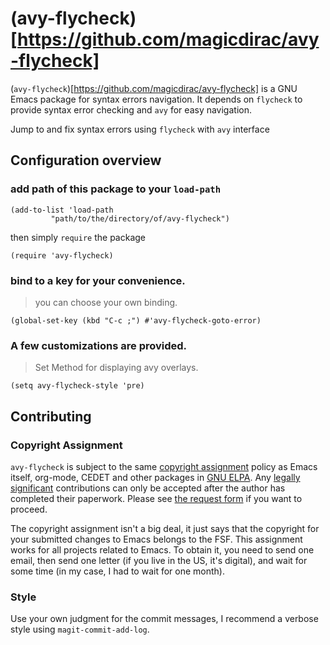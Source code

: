 # (avy-flycheck)[https://github.com/magicdirac/avy-flycheck]
(`avy-flycheck`)[https://github.com/magicdirac/avy-flycheck] is a GNU Emacs package for syntax errors navigation. It depends on `flycheck` to provide syntax error checking and `avy` for easy navigation.

Jump to and fix syntax errors using `flycheck` with `avy` interface

## Configuration overview

### add path of this package to your `load-path`
```elisp
(add-to-list 'load-path
	     "path/to/the/directory/of/avy-flycheck")
```
then simply `require` the package
```elisp
(require 'avy-flycheck)
```

### bind to a key for your convenience.
>you can choose your own binding.
```elisp
(global-set-key (kbd "C-c ;") #'avy-flycheck-goto-error)
```

### A few customizations are provided.
>Set Method for displaying avy overlays.
```elisp
(setq avy-flycheck-style 'pre)
```

## Contributing

### Copyright Assignment

`avy-flycheck` is subject to the same [copyright assignment](http://www.gnu.org/prep/maintain/html_node/Copyright-Papers.html) policy as Emacs itself, org-mode, CEDET and other packages in [GNU ELPA](http://elpa.gnu.org/packages/). Any [legally significant](http://www.gnu.org/prep/maintain/html_node/Legally-Significant.html#Legally-Significant) contributions can only be accepted after the author has completed their paperwork. Please see [the request form](http://git.savannah.gnu.org/cgit/gnulib.git/tree/doc/Copyright/request-assign.future) if you want to proceed.

The copyright assignment isn't a big deal, it just says that the copyright for your submitted changes to Emacs belongs to the FSF. This assignment works for all projects related to Emacs. To obtain it, you need to send one email, then send one letter (if you live in the US, it's digital), and wait for some time (in my case, I had to wait for one month).

### Style

Use your own judgment for the commit messages, I recommend a verbose style using `magit-commit-add-log`.
